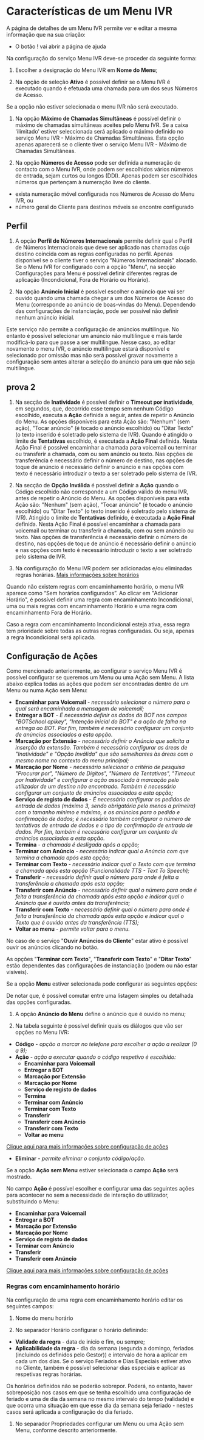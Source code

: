 # Características de um Menu IVR

A página de detalhes de um Menu IVR permite ver e editar a mesma informação que na sua criação:

- O botão ! vai abrir a página de ajuda

Na configuração do serviço Menu IVR deve-se proceder da seguinte forma:

1) Escolher a designação do Menu IVR em **Nome do Menu**;

2) Na opção de seleção **Ativo** é possível definir se o Menu IVR é executado quando é efetuada uma chamada para um dos seus Números de Acesso.

Se a opção não estiver selecionada o menu IVR não será executado.

1) Na opção **Máximo de Chamadas Simultâneas** é possível definir o máximo de chamadas simultâneas aceites pelo Menu IVR. Se a caixa 'ilimitado' estiver seleccionada será aplicado o máximo definido no serviço Menu IVR - Máximo de Chamadas Simultâneas. Esta opção apenas aparecerá se o cliente tiver o serviço Menu IVR - Máximo de Chamadas Simultâneas.

2) Na opção **Números de Acesso** pode ser definida a numeração de contacto com o Menu IVR, onde podem ser escolhidos vários números de entrada, sejam curtos ou longos (DDI). Apenas podem ser escolhidos números que pertençam à numeração livre do cliente.

- exista numeração móvel configurada nos Números de Acesso do Menu IVR, ou
- número geral do Cliente para destinos móveis se encontre configurado

## Perfil

1) A opção **Perfil de Números Internacionais** permite definir qual o Perfil de Números Internacionais que deve ser aplicado nas chamadas cujo destino coincida com as regras configuradas no perfil. Apenas disponivel se o cliente tiver o serviço "Números Internacionais" alocado.
Se o Menu IVR for configurado com a opção "Menu", na secção Configurações para Menu é possível definir diferentes regras de aplicação (Incondicional, Fora de Horário ou Horário).

2) Na opção **Anúncio Inicial** é possível escolher o anúncio que vai ser ouvido quando uma chamada chegar a um dos Números de Acesso do Menu (corresponde ao anúncio de boas-vindas do Menu). Dependendo das configurações de instanciação, pode ser possível não definir nenhum anúncio inicial.

Este serviço não permite a configuração de anúncios multilingue. No entanto é possível selecionar um anúncio não multilingue e mais tarde modificá-lo para que passe a ser multilingue. Nesse caso, ao editar novamente o menu IVR, o anúncio multilingue estará disponível e selecionado por omissão mas não será possível gravar novamente a configuração sem antes alterar a seleção do anúncio para um que não seja multilingue.

## prova 2

1) Na secção de **Inatividade** é possível definir o **Timeout por inatividade**, em segundos, que, decorrido esse tempo sem nenhum Código escolhido, executa a **Ação** definida a seguir, antes de repetir o Anúncio do Menu. As opções disponíveis para esta Ação são: "Nenhum" (sem ação), "Tocar anúncio" (é tocado o anúncio escolhido) ou "Ditar Texto" (o texto inserido é soletrado pelo sistema de IVR).
Quando é atingido o limite de **Tentativas** escolhido, é executada a **Ação Final** definida. Nesta Ação Final é possível encaminhar a chamada para voicemail ou terminar ou transferir a chamada, com ou sem anúncio ou texto. Nas opções de transferência é necessário definir o número de destino, nas opções de toque de anúncio é necessário definir o anúncio e nas opções com texto é necessário introduzir o texto a ser soletrado pelo sistema de IVR.

1) Na secção de **Opção Inválida** é possível definir a **Ação** quando o Código escolhido não corresponde a um Código válido do menu IVR, antes de repetir o Anúncio do Menu. As opções disponíveis para esta Ação são: "Nenhum" (sem ação), "Tocar anúncio" (é tocado o anúncio escolhido) ou "Ditar Texto" (o texto inserido é soletrado pelo sistema de IVR).
Atingido o limite de **Tentativas** definido, é executada a **Ação Final** definida. Nesta Ação Final é possível encaminhar a chamada para voicemail ou terminar ou transferir a chamada, com ou sem anúncio ou texto. Nas opções de transferência é necessário definir o número de destino, nas opções de toque de anúncio é necessário definir o anúncio e nas opções com texto é necessário introduzir o texto a ser soletrado pelo sistema de IVR.

1) Na configuração do Menu IVR podem ser adicionadas e/ou eliminadas regras horárias. [Mais informações sobre horários](#regras-com-encaminhamento-horário)

Quando não existem regras com encaminhamento horário, o menu IVR aparece como “Sem horários configurados”. Ao clicar em "Adicionar Horário", é possível definir uma regra com encaminhamento Incondicional, uma ou mais regras com encaminhamento Horário e uma regra com encaminhamento Fora de Horário.

Caso a regra com encaminhamento Incondicional esteja ativa, essa regra tem prioridade sobre todas as outras regras configuradas. Ou seja, apenas a regra Incondicional será aplicada.

## Configuração de Ações

Como mencionado anteriormente, ao configurar o serviço Menu IVR é possível configurar se queremos um Menu ou uma Ação sem Menu. A lista abaixo explica todas as ações que podem ser encontradas dentro de um Menu ou numa Ação sem Menu:

- **Encaminhar para Voicemail** - *necessário selecionar o número para o qual será encaminhada a mensagem de voicemail;*
- **Entregar a BOT** - *É necessário definir os dados do BOT nos campos "BOTSchool apikey", "Intenção inicial do BOT" e a ação de falha na entrega ao BOT. Por fim, também é necessário configurar um conjunto de anúncios associados a esta opção.*
- **Marcação por Extensão** - *necessário definir o Anúncio que solicita a inserção da extensão. Também é necessário configurar as áreas de "Inatividade" e "Opção Inválida" que são semelhantes às áreas com o mesmo nome no contexto do menu principal;*
- **Marcação por Nome** - *necessário selecionar o critério de pesquisa "Procurar por", "Número de Dígitos", "Número de Tentativas", "Timeout por Inatividade" e configurar a ação associada à marcação pelo utilizador de um destino não encontrado. Também é necessário configurar um conjunto de anúncios associados a esta opção;*
- **Serviço de registo de dados** - *É necessário configurar os pedidos de entrada de dados (máximo 3, sendo obrigatória pelo menos a primeira) com o tamanho mínimo e máximo, e os anúncios para o pedido e confirmação de dados; é necessário também configurar o número de tentativas de entrada de dados e o tipo de confirmação de entrada de dados. Por fim, também é necessário configurar um conjunto de anúncios associados a esta opção.*
- **Termina** - *a chamada é desligada após a opção;*
- **Terminar com Anúncio** - *necessário indicar qual o Anúncio com que termina a chamada após esta opção;*
- **Terminar com Texto** - *necessário indicar qual o Texto com que termina a chamada após esta opção (Funcionalidade TTS - Text To Speech);*
- **Transferir** - *necessário definir qual o número para onde é feita a transferência a chamada após esta opção;*
- **Transferir com Anúncio** - *necessário definir qual o número para onde é feita a transferência da chamada após esta opção e indicar qual o Anúncio que é ouvido antes da transferência;*
- **Transferir com Texto** - *necessário definir qual o número para onde é feita a transferência da chamada após esta opção e indicar qual o Texto que é ouvido antes da transferência (TTS);*
- **Voltar ao menu** - *permite voltar para o menu.*

No caso de o serviço "**Ouvir Anúncios do Cliente**" estar ativo é possível ouvir os anúncios clicando no botão.

As opções "**Terminar com Texto**", "**Transferir com Texto**" e "**Ditar Texto**" estão dependentes das configurações de instanciação (podem ou não estar visíveis).
</div>

Se a opção **Menu** estiver selecionada pode configurar as seguintes opções:

De notar que, é possível comutar entre uma listagem simples ou detalhada das opções configuradas.

1) A opção **Anúncio do Menu** define o anúncio que é ouvido no menu;

2) Na tabela seguinte é possível definir quais os diálogos que vão ser opções no Menu IVR:

- **Código** - *opção a marcar no telefone para escolher a ação a realizar (0 a 9);*
- **Ação** - *ação a executar quando o código respetivo é escolhido:*
  - **Encaminhar para Voicemail**
  - **Entregar a BOT**
  - **Marcação por Extensão**
  - **Marcação por Nome**
  - **Serviço de registo de dados**
  - **Termina**
  - **Terminar com Anúncio**
  - **Terminar com Texto**
  - **Transferir**
  - **Transferir com Anúncio**
  - **Transferir com Texto**
  - **Voltar ao menu**

[Clique aqui para mais informações sobre configuração de ações](#configuração-de-ações)

- **Eliminar** - *permite eliminar o conjunto código/ação.*

Se a opção **Ação sem Menu** estiver selecionada o campo **Ação** será mostrado.

No campo **Ação** é possível escolher e configurar uma das seguintes ações para acontecer no sem a necessidade de interação do utilizador, substituindo o Menu:

- **Encaminhar para Voicemail**
- **Entregar a BOT**
- **Marcação por Extensão**
- **Marcação por Nome**
- **Serviço de registo de dados**
- **Terminar com Anúncio**
- **Transferir**
- **Transferir com Anúncio**

[Clique aqui para mais informações sobre configuração de ações](#configuração-de-ações)

### Regras com encaminhamento horário

Na configuração de uma regra com encaminhamento horário editar os seguintes campos:

1) Nome do menu horário

2) No separador Horário configurar o horário definindo:

- **Validade da regra** - data de início e fim, ou sempre;
- **Aplicabilidade da regra** - dia da semana (segunda a domingo, feriados (incluindo os definidos pelo Gestor)) e intervalo de hora a aplicar em cada um dos dias. Se o serviço Feriados e Dias Especiais estiver ativo no Cliente, também é possível selecionar dias especiais e aplicar as respetivas regras horárias.

Os horários definidos não se poderão sobrepor. Poderá, no entanto, haver sobreposição nos casos em que se tenha escolhido uma configuração de feriado e uma de dia da semana no mesmo intervalo do tempo (validade) e que ocorra uma situação em que esse dia da semana seja feriado - nestes casos será aplicada a configuração do dia feriado.

1) No separador Propriedades configurar um Menu ou uma Ação sem Menu, conforme descrito anteriormente.

